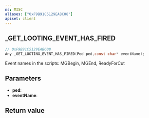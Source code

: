```yaml
---
ns: MISC
aliases: ["0xF9B91C5129EABC08"]
apiset: client
---
```

## _GET_LOOTING_EVENT_HAS_FIRED

```c
// 0xF9B91C5129EABC08
Any _GET_LOOTING_EVENT_HAS_FIRED(Ped ped,const char* eventName);
```

Event names in the scripts: MGBegin, MGEnd, ReadyForCut

## Parameters
* **ped**:
* **eventName**:

## Return value

